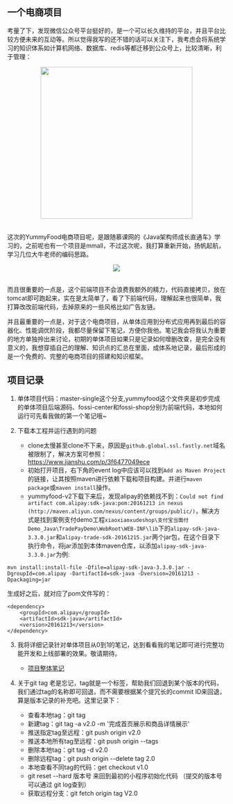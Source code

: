 ## 一个电商项目

 考量了下，发现微信公众号平台挺好的，是一个可以长久维持的平台，并且平台比较方便未来的互动等。所以觉得我写的还不错的话可以关注下，我考虑会将系统学习的知识体系如计算机网络、数据库、redis等都迁移到公众号上，比较清晰，利于管理：

<div align="center">
	<img src="http://bloghello.oursnail.cn/qrcode_for_gh_7c3862b48f98_258.jpg" width="350px"></div></br>
</div>


这次的YummyFood电商项目呢，是跟随慕课网的《Java架构师成长直通车》学习的，之前呢也有一个项目是mmall，不过这次呢，我打算重新开始，扬帆起航，学习几位大牛老师的编码思路。

<div align="center">
	<img src="http://bloghello.oursnail.cn/yummyfood0.0.png"></div></br>
</div>


而且很重要的一点是，这个前端项目不会浪费我额外的精力，代码直接拷贝，放在tomcat即可跑起来，实在是太简单了，看了下前端代码，理解起来也很简单，我打算改改前端代码，去掉原来的一些风格比如广告友链。

并且最重要的一点是，对于这个电商项目，从单体应用到分布式应用再到最后的容器化、性能调优阶段，我都尽量保留下笔记，方便你我他。笔记我会将我认为重要的地方单独拎出来讨论，初期的单体项目如果只是记录如何增删改查，是完全没有意义的，我想穿插自己的理解、知识点的汇总在里面，成体系地记录，最后形成的是一个免费的、完整的电商项目的搭建和知识框架。

## 项目记录
  
1. 单体项目代码：master-single这个分支,yummyfood这个文件夹是初步完成的单体项目后端源码、fossi-center和fossi-shop分别为前端代码，本地如何运行可先看我做的第一个笔记哦~

2. 下载本工程并运行遇到的问题
	- clone太慢甚至clone不下来，原因是`github.global.ssl.fastly.net`域名被限制了，解决方案可参照：https://www.jianshu.com/p/3f6477049ece
	- 初始打开项目，右下角的event log中应该可以找到`Add as Maven Project`的链接，让其按照maven进行依赖下载和项目构建。并进行`maven package`或`maven install`操作。
	- yummyfood-v2下载下来后，发现alipay的依赖找不到：`Could not find artifact com.alipay:sdk-java:pom:20161213 in nexus (http://maven.aliyun.com/nexus/content/groups/public/)`，解决方式是找到案例支付demo工程`xiaoxiaoxudeshop\支付宝当面付Demo_Java\TradePayDemo\WebRoot\WEB-INF\lib`下的`alipay-sdk-java-3.3.0.jar`和`alipay-trade-sdk-20161215.jar`两个jar包，在这个目录下执行命令，将jar添加到本体maven仓库，以添加`alipay-sdk-java-3.3.0.jar`为例:

```
mvn install:install-file -Dfile=alipay-sdk-java-3.3.0.jar -DgroupId=com.alipay -DartifactId=sdk-java -Dversion=20161213 -Dpackaging=jar
```

生成好之后，就对应了pom文件写的：

```
<dependency>
    <groupId>com.alipay</groupId>
    <artifactId>sdk-java</artifactId>
    <version>20161213</version>
</dependency>
```

  
3. 我将详细记录针对单体项目从0到1的笔记，达到看看我的笔记即可进行完整功能开发和上线部署的效果。敬请期待。
	- [项目整体笔记](https://mp.weixin.qq.com/mp/appmsgalbum?__biz=MzI3MDc5Mjk1MA==&action=getalbum&album_id=1436607562610524160#wechat_redirect)

4. 关于git tag 老是忘记，tag就是一个标签，帮助我们回退到某个版本的代码，我们通过tag的名称即可回退，而不需要根据某个提冗长的commit ID来回退，算是版本记录的补充吧。这里记录下：
	- 查看本地tag：git tag 
	- 新建tag：git tag -a v2.0 -m '完成首页展示和商品详情展示'
	- 推送指定tag至远程：git push origin v2.0
	- 推送本地所有tag至远程：git push origin --tags
	- 删除本地tag：git tag -d v2.0 
	- 删除远程tag：git push origin --delete tag 2.0
	- 本地查看不同tag的代码：get checkout v1.0
	- git reset --hard  版本号  来回到最初的小程序初始化代码  （提交的版本号可以通过 git log查到）
	- 获取远程分支：git fetch origin tag V2.0

